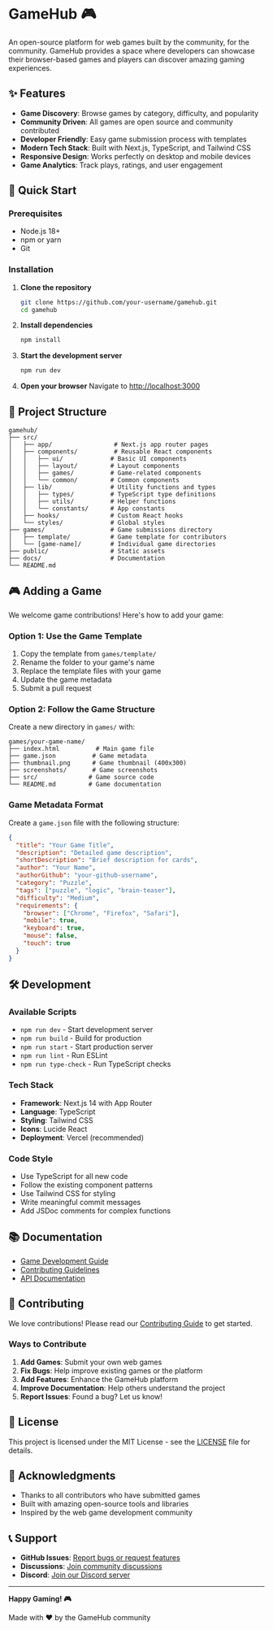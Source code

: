 # GameHub 🎮

An open-source platform for web games built by the community, for the community. GameHub provides a space where developers can showcase their browser-based games and players can discover amazing gaming experiences.

## ✨ Features

- **Game Discovery**: Browse games by category, difficulty, and popularity
- **Community Driven**: All games are open source and community contributed
- **Developer Friendly**: Easy game submission process with templates
- **Modern Tech Stack**: Built with Next.js, TypeScript, and Tailwind CSS
- **Responsive Design**: Works perfectly on desktop and mobile devices
- **Game Analytics**: Track plays, ratings, and user engagement

## 🚀 Quick Start

### Prerequisites

- Node.js 18+ 
- npm or yarn
- Git

### Installation

1. **Clone the repository**
   ```bash
   git clone https://github.com/your-username/gamehub.git
   cd gamehub
   ```

2. **Install dependencies**
   ```bash
   npm install
   ```

3. **Start the development server**
   ```bash
   npm run dev
   ```

4. **Open your browser**
   Navigate to [http://localhost:3000](http://localhost:3000)

## 🎯 Project Structure

```
gamehub/
├── src/
│   ├── app/                 # Next.js app router pages
│   ├── components/          # Reusable React components
│   │   ├── ui/             # Basic UI components
│   │   ├── layout/         # Layout components
│   │   ├── games/          # Game-related components
│   │   └── common/         # Common components
│   ├── lib/                # Utility functions and types
│   │   ├── types/          # TypeScript type definitions
│   │   ├── utils/          # Helper functions
│   │   └── constants/      # App constants
│   ├── hooks/              # Custom React hooks
│   └── styles/             # Global styles
├── games/                  # Game submissions directory
│   ├── template/           # Game template for contributors
│   └── [game-name]/        # Individual game directories
├── public/                 # Static assets
├── docs/                   # Documentation
└── README.md
```

## 🎮 Adding a Game

We welcome game contributions! Here's how to add your game:

### Option 1: Use the Game Template

1. Copy the template from `games/template/`
2. Rename the folder to your game's name
3. Replace the template files with your game
4. Update the game metadata
5. Submit a pull request

### Option 2: Follow the Game Structure

Create a new directory in `games/` with:

```
games/your-game-name/
├── index.html          # Main game file
├── game.json          # Game metadata
├── thumbnail.png      # Game thumbnail (400x300)
├── screenshots/       # Game screenshots
├── src/              # Game source code
└── README.md         # Game documentation
```

### Game Metadata Format

Create a `game.json` file with the following structure:

```json
{
  "title": "Your Game Title",
  "description": "Detailed game description",
  "shortDescription": "Brief description for cards",
  "author": "Your Name",
  "authorGithub": "your-github-username",
  "category": "Puzzle",
  "tags": ["puzzle", "logic", "brain-teaser"],
  "difficulty": "Medium",
  "requirements": {
    "browser": ["Chrome", "Firefox", "Safari"],
    "mobile": true,
    "keyboard": true,
    "mouse": false,
    "touch": true
  }
}
```

## 🛠️ Development

### Available Scripts

- `npm run dev` - Start development server
- `npm run build` - Build for production
- `npm run start` - Start production server
- `npm run lint` - Run ESLint
- `npm run type-check` - Run TypeScript checks

### Tech Stack

- **Framework**: Next.js 14 with App Router
- **Language**: TypeScript
- **Styling**: Tailwind CSS
- **Icons**: Lucide React
- **Deployment**: Vercel (recommended)

### Code Style

- Use TypeScript for all new code
- Follow the existing component patterns
- Use Tailwind CSS for styling
- Write meaningful commit messages
- Add JSDoc comments for complex functions

## 📚 Documentation

- [Game Development Guide](docs/GAME_DEVELOPMENT.md)
- [Contributing Guidelines](CONTRIBUTING.md)
- [API Documentation](docs/API.md)

## 🤝 Contributing

We love contributions! Please read our [Contributing Guide](CONTRIBUTING.md) to get started.

### Ways to Contribute

1. **Add Games**: Submit your own web games
2. **Fix Bugs**: Help improve existing games or the platform
3. **Add Features**: Enhance the GameHub platform
4. **Improve Documentation**: Help others understand the project
5. **Report Issues**: Found a bug? Let us know!

## 📄 License

This project is licensed under the MIT License - see the [LICENSE](LICENSE) file for details.

## 🌟 Acknowledgments

- Thanks to all contributors who have submitted games
- Built with amazing open-source tools and libraries
- Inspired by the web game development community

## 📞 Support

- **GitHub Issues**: [Report bugs or request features](https://github.com/your-username/gamehub/issues)
- **Discussions**: [Join community discussions](https://github.com/your-username/gamehub/discussions)
- **Discord**: [Join our Discord server](https://discord.gg/gamehub)

---

**Happy Gaming! 🎮**

Made with ❤️ by the GameHub community